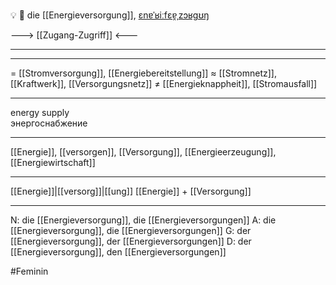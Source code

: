 💡 🔴 die [[Energieversorgung]], [ɛnɐˈʁiːfɛɐ̯ˌzɔʁɡʊŋ](https://youglish.com/pronounce/Energieversorgung/german)

---> [[Zugang-Zugriff]] <---

---

---
= [[Stromversorgung]], [[Energiebereitstellung]]
≈ [[Stromnetz]], [[Kraftwerk]], [[Versorgungsnetz]]
≠ [[Energieknappheit]], [[Stromausfall]]

---
energy supply  
энергоснабжение

---
[[Energie]], [[versorgen]], [[Versorgung]], [[Energieerzeugung]], [[Energiewirtschaft]]

---
[[Energie]]|[[versorg]]|[[ung]]
[[Energie]] + [[Versorgung]]


---
N: die [[Energieversorgung]], die [[Energieversorgungen]]
A: die [[Energieversorgung]], die [[Energieversorgungen]]
G: der [[Energieversorgung]], der [[Energieversorgungen]]
D: der [[Energieversorgung]], den [[Energieversorgungen]]

#Feminin 